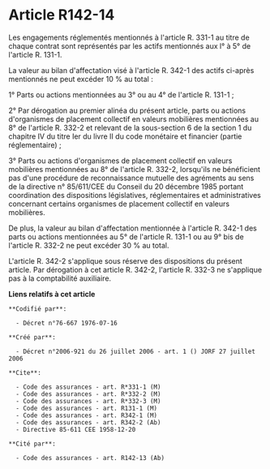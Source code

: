 # Article R142-14

Les engagements réglementés mentionnés à l'article R. 331-1 au titre de chaque contrat sont représentés par les actifs
mentionnés aux l° à 5° de l'article R. 131-1.

La valeur au bilan d'affectation visé à l'article R. 342-1 des actifs ci-après mentionnés ne peut excéder 10 % au total :

1° Parts ou actions mentionnées au 3° ou au 4° de l'article R. 131-1 ;

2° Par dérogation au premier alinéa du présent article, parts ou actions d'organismes de placement collectif en valeurs
mobilières mentionnées au 8° de l'article R. 332-2 et relevant de la sous-section 6 de la section 1 du chapitre IV du titre
Ier du livre II du code monétaire et financier (partie réglementaire) ;

3° Parts ou actions d'organismes de placement collectif en valeurs mobilières mentionnées au 8° de l'article R. 332-2,
lorsqu'ils ne bénéficient pas d'une procédure de reconnaissance mutuelle des agréments au sens de la directive n° 85/611/CEE
du Conseil du 20 décembre 1985 portant coordination des dispositions législatives, réglementaires et administratives
concernant certains organismes de placement collectif en valeurs mobilières.

De plus, la valeur au bilan d'affectation mentionnée à l'article R. 342-1 des parts ou actions mentionnées au 5° de l'article
R. 131-1 ou au 9° bis de l'article R. 332-2 ne peut excéder 30 % au total.

L'article R. 342-2 s'applique sous réserve des dispositions du présent article. Par dérogation à cet article R. 342-2,
l'article R. 332-3 ne s'applique pas à la comptabilité auxiliaire.

**Liens relatifs à cet article**

	**Codifié par**:

	  - Décret n°76-667 1976-07-16

	**Créé par**:

	  - Décret n°2006-921 du 26 juillet 2006 - art. 1 () JORF 27 juillet 2006

	**Cite**:

	  - Code des assurances - art. R*331-1 (M)
	  - Code des assurances - art. R*332-2 (M)
	  - Code des assurances - art. R*332-3 (M)
	  - Code des assurances - art. R131-1 (M)
	  - Code des assurances - art. R342-1 (M)
	  - Code des assurances - art. R342-2 (Ab)
	  - Directive 85-611 CEE 1958-12-20

	**Cité par**:

	  - Code des assurances - art. R142-13 (Ab)
